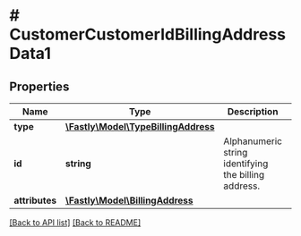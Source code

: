 # # CustomerCustomerIdBillingAddressData1

## Properties

Name | Type | Description | Notes
------------ | ------------- | ------------- | -------------
**type** | [**\Fastly\Model\TypeBillingAddress**](TypeBillingAddress.md) |  | [optional] 
**id** | **string** | Alphanumeric string identifying the billing address. | [optional] [readonly] 
**attributes** | [**\Fastly\Model\BillingAddress**](BillingAddress.md) |  | [optional] 


[[Back to API list]](../../README.md#endpoints) [[Back to README]](../../README.md)
